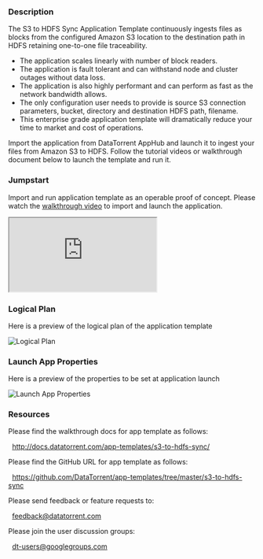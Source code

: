 ### Description
The S3 to HDFS Sync Application Template continuously ingests files as blocks from the configured Amazon S3 location to the destination path in HDFS retaining one-to-one file traceability.
- The application scales linearly with number of block readers.
- The application is fault tolerant and can withstand node and cluster outages without data loss.
- The application is also highly performant and can perform as fast as the network bandwidth allows.
- The only configuration user needs to provide is source S3 connection parameters, bucket, directory and destination HDFS path, filename.
- This enterprise grade application template will dramatically reduce your time to market and cost of operations.

Import the application from DataTorrent AppHub and launch it to ingest your files from Amazon S3 to HDFS. Follow the tutorial videos or walkthrough document below to launch the template and run it.

### Jumpstart
Import and run application template as an operable proof of concept. Please watch the [walkthrough video](https://www.youtube.com/watch?v=gA2eNL1wTCA) to import and launch the application.

<iframe src="https://www.youtube.com/embed/gA2eNL1wTCA?enablejsapi=1" allowfullscreen="allowfullscreen" class="video" id="basicVideo" ga-track="basicVideo"></iframe>

### Logical Plan

Here is a preview of the logical plan of the application template

![Logical Plan](http://datatorrent.com/wp-content/uploads/2016/11/S3_HDFS_Sync_App_DAG.png)

### Launch App Properties

Here is a preview of the properties to be set at application launch

![Launch App Properties](http://datatorrent.com/wp-content/uploads/2016/11/S3_HDFS_Sync_App_properties.png)

### Resources

Please find the walkthrough docs for app template as follows:

&nbsp; <a href="http://docs.datatorrent.com/app-templates/s3-to-hdfs-sync/"  class="docs" id="docs" ga-track="docs" target="_blank">http://docs.datatorrent.com/app-templates/s3-to-hdfs-sync/</a>

Please find the GitHub URL for app template as follows:

&nbsp; <a href="https://github.com/DataTorrent/app-templates/tree/master/s3-to-hdfs-sync"  class="github" id="github" ga-track="github" target="_blank">https://github.com/DataTorrent/app-templates/tree/master/s3-to-hdfs-sync</a>

Please send feedback or feature requests to:

&nbsp; <a href="mailto:feedback@datatorrent.com"  class="feedback" id="feedback" ga-track="feedback">feedback@datatorrent.com</a>

Please join the user discussion groups:

&nbsp; <a href="mailto:dt-users@googlegroups.com"  class="maillist" id="maillist" ga-track="maillist">dt-users@googlegroups.com</a>

